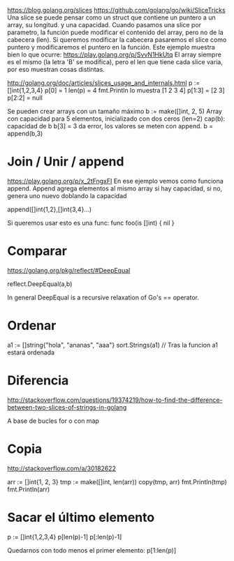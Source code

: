 https://blog.golang.org/slices
https://github.com/golang/go/wiki/SliceTricks
Una slice se puede pensar como un struct que contiene un puntero a un array, su longitud. y una capacidad.
Cuando pasamos una slice por parametro, la función puede modificar el contenido del array, pero no de la cabecera (len).
Si queremos modificar la cabecera pasaremos el slice como puntero y modificaremos el puntero en la función.
Este ejemplo muestra bien lo que ocurre: https://play.golang.org/p/SvvN1HkUtq
El array siempre es el mismo (la letra 'B' se modifica), pero el len que tiene cada slice varia, por eso muestran cosas distintas.

http://golang.org/doc/articles/slices_usage_and_internals.html
p := []int{1,2,3,4}
p[0] = 1
len(p) = 4
fmt.Println lo muestra [1 2 3 4]
p[1:3] = [2 3]
p[2:2] = null

Se pueden crear arrays con un tamaño máximo
b := make([]int, 2, 5)  Array con capacidad para 5 elementos, inicializado con dos ceros (len=2)
cap(b): capacidad de b
b[3] = 3  da error, los valores se meten con append.
b = append(b,3)


# Join / Unir / append
https://play.golang.org/p/x_2tFngxFI
En ese ejemplo vemos como funciona append. Append agrega elementos al mismo array si hay capacidad, si no, genera uno nuevo doblando la capacidad

append([]int{1,2},[]int{3,4}...)

Si queremos usar esto es una func:
func foo(is []int) {
   nil
}

# Comparar
https://golang.org/pkg/reflect/#DeepEqual

reflect.DeepEqual(a,b)

In general DeepEqual is a recursive relaxation of Go's == operator.


# Ordenar
a1 := []string{"hola", "ananas", "aaa"} 
sort.Strings(a1) 
// Tras la funcion a1 estará ordenada

# Diferencia
http://stackoverflow.com/questions/19374219/how-to-find-the-difference-between-two-slices-of-strings-in-golang

A base de bucles for o con map

# Copia
http://stackoverflow.com/a/30182622

arr := []int{1, 2, 3}
tmp := make([]int, len(arr))
copy(tmp, arr)
fmt.Println(tmp)
fmt.Println(arr)


# Sacar el último elemento
p := []int{1,2,3,4}
p[len(p)-1]
p[:len(p)-1]

Quedarnos con todo menos el primer elemento:
p[1:len(p)]
